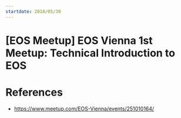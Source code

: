 ```yaml
---
startdate: 2018/05/30
---
```

# [EOS Meetup] EOS Vienna 1st Meetup: Technical Introduction to EOS

# References
* https://www.meetup.com/EOS-Vienna/events/251010164/
